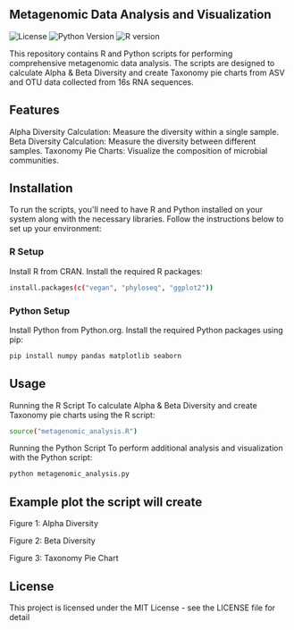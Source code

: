 ## Metagenomic Data Analysis and Visualization
![License](https://img.shields.io/badge/license-MIT-green)
![Python Version](https://img.shields.io/badge/python-3.9+-blue.svg)
![R version](https://img.shields.io/badge/r-4.2.1-red.svg)


This repository contains R and Python scripts for performing comprehensive metagenomic data analysis. The scripts are designed to calculate Alpha & Beta Diversity and create Taxonomy pie charts from ASV and OTU data collected from 16s RNA sequences.

## Features
Alpha Diversity Calculation: Measure the diversity within a single sample.
Beta Diversity Calculation: Measure the diversity between different samples.
Taxonomy Pie Charts: Visualize the composition of microbial communities.

## Installation
To run the scripts, you'll need to have R and Python installed on your system along with the necessary libraries. Follow the instructions below to set up your environment:

### R Setup
Install R from CRAN.
Install the required R packages:

```bash
install.packages(c("vegan", "phyloseq", "ggplot2"))
```
### Python Setup
Install Python from Python.org.
Install the required Python packages using pip:
```bash
pip install numpy pandas matplotlib seaborn
```
## Usage
Running the R Script
To calculate Alpha & Beta Diversity and create Taxonomy pie charts using the R script:

```bash r
source("metagenomic_analysis.R")
```
Running the Python Script
To perform additional analysis and visualization with the Python script:

```bash
python metagenomic_analysis.py
```
## Example plot the script will create

Figure 1: Alpha Diversity


Figure 2: Beta Diversity


Figure 3: Taxonomy Pie Chart


## License
This project is licensed under the MIT License - see the LICENSE file for detail
